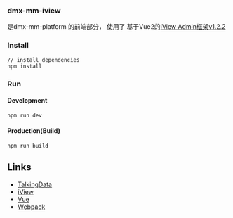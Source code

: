 ### dmx-mm-iview 
是dmx-mm-platform 的前端部分，
使用了 基于Vue2的[iView Admin框架v1.2.2](https://iview.github.io/iview-admin)

### Install
```bush
// install dependencies
npm install
```
### Run
#### Development
```bush
npm run dev
```
#### Production(Build)
```bush
npm run build
```

## Links

- [TalkingData](https://github.com/TalkingData)
- [iView](https://github.com/iview/iview)
- [Vue](https://github.com/vuejs/vue)
- [Webpack](https://github.com/webpack/webpack)
